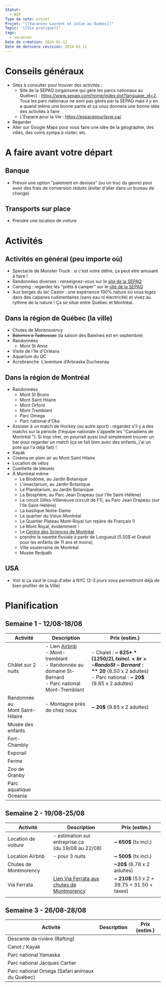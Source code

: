 ```yaml
---
Statut:
  - WIP
Type de note: projet
Projet: "[[Vacances Laurent et Julie au Quebec]]"
Topic: "[[Vie pratique]]"
tags:
  - vacances
Date de création: 2024-01-12
Date de dernière révision: 2024-01-12
---
```

# Conseils généraux
- Sites à consulter pour trouver des activités : 
	- Site de la SEPAQ (organisme qui gère les parcs nationaux au Québec) : https://www.sepaq.com/home/index.dot?language_id=2. Tous les parc nationaux ne sont pas gérés par la SEPAQ mais il y en a quand même une bonne partie et ça vous donnera une bonne idée des activités à faire
	- L'Espace pour la Vie : https://espacepourlavie.ca/
- Regarder
- Aller sur Google Maps pour vous faire une idée de la géographie, des villes, des coins sympa à visiter, etc.

# A faire avant votre départ
## Banque
- Prévoir une option "paiement en devises" (ou un truc du genre) pour avoir des frais de conversion réduits (éviter d'aller dans un bureau de change)
## Transports sur place
- Prendre une location de voiture

# Activités
## Activités en général (peu importe où)
- Spectacle de Monster Truck : si c'est votre délire, ça peut etre amusant à faire !
- Randonnées diverses : renseignez-vous sur le [site de la SEPAQ](https://www.sepaq.com/home/index.dot?language_id=2)
- Camping : regardez les "prêts à camper" sur le [site de la SEPAQ](https://www.sepaq.com/home/index.dot?language_id=2)
- Aux berges du lac Castor : une expérience 100% nature où vous logez dans des cabanes rudimentaires (sans eau ni électricité) et vivez au rythme de la nature ! Ça se situe entre Québec et Montréal.

## Dans la région de Québec (la ville)
- Chutes de Montmorency
- ~~Baleines à Tadoussac~~ (la saison des Baleines est en septembre)
- Randonnées
	- Mont St Anne
- Visite de l'Ile d'Orléans
- Aquarium du QC 
- Acrobranche  L’aventure d’Arbraska Duchesnay

## Dans la région de Montréal
- Randonnées
	- Mont St Bruno
	- Mont Saint Hilaire
	- Mont Orford
	- Mont Tremblant
	- Parc Omega
	- Parc national d'Oka
- Assister à un match de Hockey (ou autre sport) : regardez s'il y a des matchs sur la période (l'équipe nationale s'appelle les "Canadiens de Montréal "). Si trop cher, on pourrait aussi tout simplement trouver un bar pour regarder un match (ça se fait bien avec des enfants, j'ai un pote qui l'a déjà fait) !
- Kayak
- Cinéma en plein air au Mont Saint Hilaire
- Location de vélos
- Cueillette de bleuets
- À Montréal même
	- Le Biodôme, au Jardin Botanique
	- L'insectarium, au Jardin Botanique
	- Le Planétarium, au Jardin Botanique
	- La Biosphère, au Parc Jean Drapeau (sur l'Ile Saint-Hélène)
	- Le circuit Gilles-Villeneuve (circuit de F1), au Parc Jean Drapeau (sur l'Ile Saint-Hélène)
	- La basilique Notre-Dame
	- Le quartier du Vieux-Montréal
	- Le Quartier Plateau Mont-Royal (un repère de Français !)
	- Le Mont Royal, évidemment !
	- Le [Centre des Sciences de Montréal](https://www.centredessciencesdemontreal.com/)
	- prendre la navette fluviale à partir de Longueuil (5.50$ et Gratuit pour les enfants de 11 ans et moins)  
	- Ville souterraine de Montréal
	- Musée Redpath

## USA
- Voir si ça vaut le coup d'aller à NYC (2-3 jours vous permettront déjà de bien profiter de la Ville)

# Planification

## Semaine 1 - 12/08-18/08

| Activité                           | Description                                                                                                                                                                                                                                                                                                                                     | Prix (estim.)                                                                                                                                     |
| ---------------------------------- | ----------------------------------------------------------------------------------------------------------------------------------------------------------------------------------------------------------------------------------------------------------------------------------------------------------------------------------------------- | ------------------------------------------------------------------------------------------------------------------------------------------------- |
| Châlet sur 2 nuits                 | - Lien [Airbnb](https://fr.airbnb.ca/rooms/33716960?check_in=2024-08-13&check_out=2024-08-15&guests=1&adults=5&children=2&infants=1&s=13&unique_share_id=1a331adb-5095-4a1a-a894-fa52badb3cb1&source_impression_id=p3_1716475261_RabKB%2BuOViqqSRdt)<br>- Mont-tremblant<br>- Randonnée au domaine St-Bernard<br>- Parc national Mont-Tremblant | - Chalet : **~ 625$** (1250 / 2), tx incl.<br>- Rando St-Bernard : **~ 20$** (8.50 x 2 adultes)<br>- Parc national : **~ 20$** (9.85 x 2 adultes) |
| Randonnée au<br>Mont Saint-HIlaire | - Montagne près de chez nous                                                                                                                                                                                                                                                                                                                    | **~ 20$** (9.85 x 2 adultes)                                                                                                                      |
| Musée des enfants                  |                                                                                                                                                                                                                                                                                                                                                 |                                                                                                                                                   |
| Fort-Chambly                       |                                                                                                                                                                                                                                                                                                                                                 |                                                                                                                                                   |
| Exporail                           |                                                                                                                                                                                                                                                                                                                                                 |                                                                                                                                                   |
| Ferme                              |                                                                                                                                                                                                                                                                                                                                                 |                                                                                                                                                   |
| Zoo de Granby                      |                                                                                                                                                                                                                                                                                                                                                 |                                                                                                                                                   |
| Parc aquatique Oceania             |                                                                                                                                                                                                                                                                                                                                                 |                                                                                                                                                   |

## Semaine 2 - 19/08-25/08

| Activité              | Description                                                                                                                                | Prix (estim.)                               |
| --------------------- | ------------------------------------------------------------------------------------------------------------------------------------------ | ------------------------------------------- |
| Location de voiture   | - estimation sur entreprise.ca<br>(du 19/08 au 22/08)                                                                                      | **~ 650$** (tx incl.)                       |
| Location Airbnb       | - pour 3 nuits                                                                                                                             | **~ 500$** (tx incl.)                       |
| Chutes de Montmorency |                                                                                                                                            | **~20$** (8.78 x 2 adultes)                 |
| Via Ferrata           | [Lien Via Ferrata aux chutes de Montmorency](https://www.sepaq.com/destinations/parc-chute-montmorency/planifier/tarifs.dot?language_id=2) | **~ 210$** (53 x 2 + 39.75 + 31.50 + taxes) |
|                       |                                                                                                                                            |                                             |

## Semaine 3 - 26/08-28/08

| Activité                                       | Description | Prix (estim.) |
| ---------------------------------------------- | ----------- | ------------- |
| Descente de rivière (Rafting)                  |             |               |
| Canot / Kayak                                  |             |               |
| Parc national Yamaska                          |             |               |
| Parc national Jacques Cartier                  |             |               |
| Parc national Omega (Safari animaux du Québec) |             |               |
